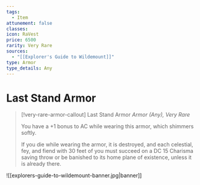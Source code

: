 ```yaml
---
tags:
  - Item
attunement: false
classes: 
icon: RaVest
price: 6500
rarity: Very Rare
sources:
  - "[[Explorer's Guide to Wildemount]]"
type: Armor
type_details: Any
---
```

# Last Stand Armor
>[!very-rare-armor-callout] Last Stand Armor
>*Armor (Any), Very Rare*
>
>You have a +1 bonus to AC while wearing this armor, which shimmers softly.
>
>If you die while wearing the armor, it is destroyed, and each celestial, fey, and fiend with 30 feet of you must succeed on a DC 15 Charisma saving throw or be banished to its home plane of existence, unless it is already there.

![[explorers-guide-to-wildemount-banner.jpg|banner]]
